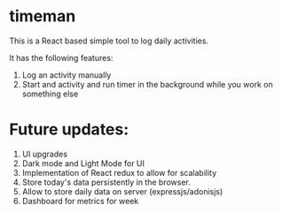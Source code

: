 # timeman

This is a React based simple tool to log daily activities. 

It has the following features:
1. Log an activity manually
2. Start and activity and run timer in the background while you work on something else

# Future updates:
1. UI upgrades
2. Dark mode and Light Mode for UI
3. Implementation of React redux to allow for scalability
4. Store today's data persistently in the browser.
5. Allow to store daily data on server (expressjs/adonisjs)
6. Dashboard for metrics for week
